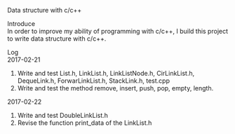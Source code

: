 Data structure with c/c++<br />

Introduce<br />
	In order to improve my ability of programming with c/c++, I build this project to write data structure with c/c++.<br />

Log<br />
2017-02-21<br />
1.	Write and test List.h, LinkList.h, LinkListNode.h, CirLinkList.h, DequeLink.h, ForwarLinkList.h, StackLink.h, test.cpp<br />
2.	Write and test the method remove, insert, push, pop, empty, length.<br />

2017-02-22<br />
1.	Write and test DoubleLinkList.h <br />
2.	Revise the function print_data of the LinkList.h<br />
